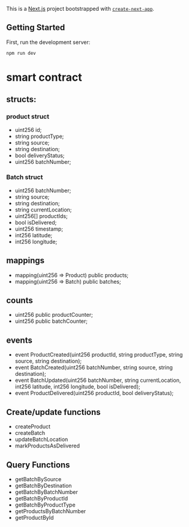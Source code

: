 This is a [Next.js](https://nextjs.org/) project bootstrapped with [`create-next-app`](https://github.com/vercel/next.js/tree/canary/packages/create-next-app).

## Getting Started

First, run the development server:

```bash
npm run dev
```
# smart contract

## structs:
### product struct
- uint256 id; 
- string productType;
- string source;
- string destination;
- bool deliveryStatus;
- uint256 batchNumber;
### Batch struct
- uint256 batchNumber; 
- string source; 
- string destination; 
- string currentLocation; 
- uint256[] productIds; 
- bool isDelivered; 
- uint256 timestamp; 
- int256 latitude; 
- int256 longitude;

## mappings
- mapping(uint256 => Product) public products; 
- mapping(uint256 => Batch) public batches;

## counts
- uint256 public productCounter; 
- uint256 public batchCounter;
## events
- event ProductCreated(uint256 productId, string productType, string source, string destination);
- event BatchCreated(uint256 batchNumber, string source, string destination);
- event BatchUpdated(uint256 batchNumber, string currentLocation, int256 latitude, int256 longitude, bool isDelivered);
- event ProductDelivered(uint256 productId, bool deliveryStatus);

## Create/update functions
-  createProduct
- createBatch
- updateBatchLocation
- markProductsAsDelivered

## Query Functions
- getBatchBySource
- getBatchByDestination
- getBatchByBatchNumber
- getBatchByProductId
- getBatchByProductType
- getProductsByBatchNumber
- getProductById

